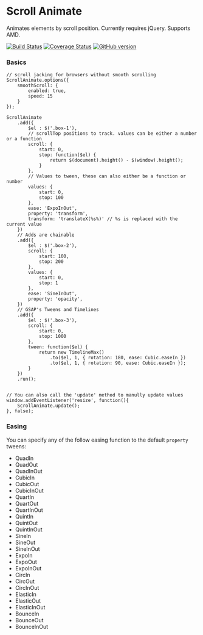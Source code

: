 # Scroll Animate

Animates elements by scroll position. Currently requires jQuery. Supports AMD.

[![Build Status](https://travis-ci.org/isuttell/scroll-animate.svg)](https://travis-ci.org/isuttell/scroll-animate)
[![Coverage Status](https://img.shields.io/coveralls/isuttell/scroll-animate.svg)](https://coveralls.io/r/isuttell/scroll-animate)
[![GitHub version](https://badge.fury.io/gh/isuttell%2Fscroll-animate.svg)](http://badge.fury.io/gh/isuttell%2Fscroll-animate)

### Basics

````
// scroll jacking for browsers without smooth scrolling
ScrollAnimate.options({
    smoothScroll: {
        enabled: true,
        speed: 15
    }
});

ScrollAnimate
	.add({
		$el : $('.box-1'),
		// scrollTop positions to track. values can be either a number or a function
        scroll: {
            start: 0,
            stop: function($el) {
                return $(document).height() - $(window).height();
            }
        },
        // Values to tween, these can also either be a function or number
        values: {
            start: 0,
            stop: 100
        },
        ease: 'ExpoInOut',
        property: 'transform',
        transform: 'translateX(%s%)' // %s is replaced with the current value
	})
	// Adds are chainable
	.add({
		$el : $('.box-2'),
        scroll: {
            start: 100,
            stop: 200
        },
        values: {
            start: 0,
            stop: 1
        },
        ease: 'SineInOut',
        property: 'opacity',
	})
	// GSAP's Tweens and Timelines
	.add({
		$el : $('.box-3'),
        scroll: {
            start: 0,
            stop: 1000
        },
        tween: function($el) {
            return new TimelineMax()
                .to($el, 1, { rotation: 180, ease: Cubic.easeIn })
                .to($el, 1, { rotation: 90, ease: Cubic.easeIn });
        }
	})
	.run();


// You can also call the 'update' method to manully update values
window.addEventListener('resize', function(){
    ScrollAnimate.update();
}, false);
````

### Easing

You can specify any of the follow easing function to the default `property` tweens:

* QuadIn
* QuadOut
* QuadInOut
* CubicIn
* CubicOut
* CubicInOut
* QuartIn
* QuartOut
* QuartInOut
* QuintIn
* QuintOut
* QuintInOut
* SineIn
* SineOut
* SineInOut
* ExpoIn
* ExpoOut
* ExpoInOut
* CircIn
* CircOut
* CircInOut
* ElasticIn
* ElasticOut
* ElasticInOut
* BounceIn
* BounceOut
* BounceInOut
